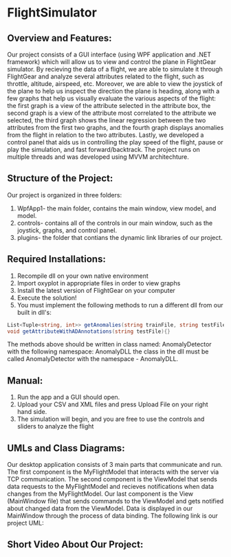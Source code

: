 # FlightSimulator

## Overview and Features: 

Our project consists of a GUI interface (using WPF application and .NET framework) which will allow us to view and control the plane in FlightGear simulator. By recieving the data of a flight, we are able to simulate it through FlightGear and analyze several attributes related to the flight, such as throttle, altitude, airspeed, etc. Moreover, we are able to view the joystick of the plane to help us inspect the direction the plane is heading, along with a few graphs that help us visually evaluate the various aspects of the flight: the first graph is a view of the attribute selected in the attribute box, the second graph is a view of the attribute most correlated to the attribute we selected, the third graph shows the linear regression between the two attributes from the first two graphs, and the fourth graph displays anomalies from the flight in relation to the two attributes. Lastly, we developed a control panel that aids us in controlling the play speed of the flight, pause or play the simulation, and fast forward/backtrack. 
The project runs on multiple threads and was developed using MVVM architechture.

## Structure of the Project: 

Our project is organized in three folders: 

1. WpfApp1- the main folder, contains the main window, view model, and model. 
2. controls- contains all of the controls in our main window, such as the joystick, graphs, and control panel.
3. plugins- the folder that contians the dynamic link libraries of our project.

## Required Installations: 

1. Recompile dll on your own native environment 
2. Import oxyplot in appropriate files in order to view graphs
3. Install the latest version of FlightGear on your computer 
4. Execute the solution! 
5. You must implement the following methods to run a different dll from our built in dll's:

```cs
List<Tuple<string, int>> getAnomalies(string trainFile, string testFile){}
void getAttributeWithADAnnotations(string testFile){}
```
The methods above should be written in class named: AnomalyDetector with the following namespace: AnomalyDLL
the class in the dll must be called AnomalyDetector with the namespace - AnomalyDLL.

## Manual: 

1. Run the app and a GUI should open.
2. Upload your CSV and XML files and press Upload File on your right hand side. 
3. The simulation will begin, and you are free to use the controls and sliders to analyze the flight 


## UMLs and Class Diagrams: 

Our desktop application consists of 3 main parts that communicate and run. The first component is the MyFlightModel that interacts with the server via TCP communication. The second component is the ViewModel that sends data requests to the MyFlightModel and recieves notifications when data changes from the MyFlightModel. Our last component is the View (MainWindow file) that sends commands to the ViewModel and gets notified about changed data from the ViewModel. Data is displayed in our MainWindow through the process of data binding. The following link is our project UML: 

## Short Video About Our Project: 

